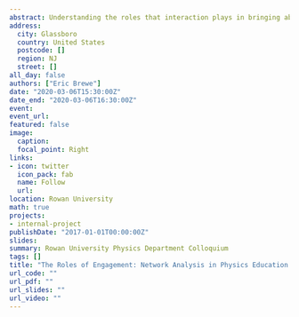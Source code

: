 ```yaml
---
abstract: Understanding the roles that interaction plays in bringing about change is key to understanding both physics and physics learning. Network Analysis is a theory and method for analyzing data which are relational in nature. With origins in quantitative sociology and more recent development in graph theory, Network Analysis is a rapidly growing interdisciplinary approach to data collection and analysis. The emergence of Network Analysis in education is the result of a recognition that student interactions naturally give rise to relational data. In this talk, I provide a background on network analysis and provide several examples illustrating how I have been using network analysis to better understand informal student communities, classroom communities, instructional patterns, and even to diagnostic tests such as the Force Concept Inventory. These analyses will demonstrate how Physics Education Research seeks to understand how physics is learned and known and thus informs instruction and departmental practices. 
address:
  city: Glassboro
  country: United States
  postcode: []
  region: NJ
  street: []
all_day: false
authors: ["Eric Brewe"]
date: "2020-03-06T15:30:00Z"
date_end: "2020-03-06T16:30:00Z"
event: 
event_url: 
featured: false
image:
  caption: 
  focal_point: Right
links:
- icon: twitter
  icon_pack: fab
  name: Follow
  url: 
location: Rowan University
math: true
projects:
- internal-project
publishDate: "2017-01-01T00:00:00Z"
slides: 
summary: Rowan University Physics Department Colloquium
tags: []
title: "The Roles of Engagement: Network Analysis in Physics Education Research""
url_code: ""
url_pdf: ""
url_slides: ""
url_video: ""
---
```



